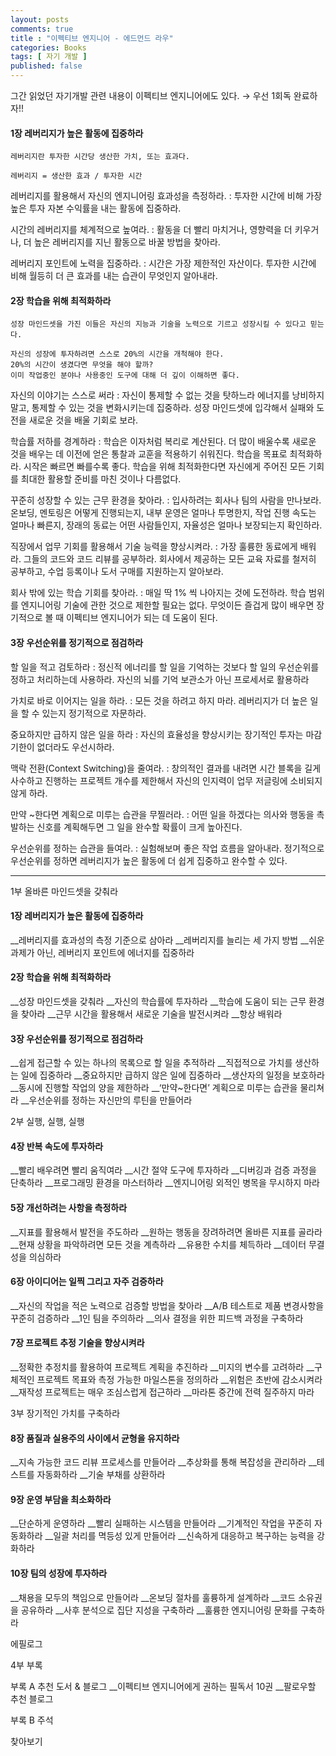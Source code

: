 ```yaml
---
layout: posts
comments: true
title : "이펙티브 엔지니어 - 에드먼드 라우"
categories: Books
tags: [ 자기 개발 ]
published: false
---
```


그간 읽었던 자기개발 관련 내용이 이펙티브 엔지니어에도 있다. → 우선 1회독 완료하자!!

#### 1장 레버리지가 높은 활동에 집중하라

```
레버리지란 투자한 시간당 생산한 가치, 또는 효과다.

레버리지 = 생산한 효과 / 투자한 시간

```

레버리지를 활용해서 자신의 엔지니어링 효과성을 측정하라.
 : 투자한 시간에 비해 가장 높은 투자 자본 수익률을 내는 활동에 집중하라.

시간의 레버리지를 체계적으로 높여라.
 : 활동을 더 빨리 마치거나, 영향력을 더 키우거나, 더 높은 레버리지를 지닌 활동으로 바꿀 방법을 찾아라.

레버리지 포인트에 노력을 집중하라.
 : 시간은 가장 제한적인 자산이다. 투자한 시간에 비해 월등히 더 큰 효과를 내는 습관이 무엇인지 알아내라.

#### 2장 학습을 위해 최적화하라

```
성장 마인드셋을 가진 이들은 자신의 지능과 기술을 노력으로 기르고 성장시킬 수 있다고 믿는다.
```

```
자신의 성장에 투자하려면 스스로 20%의 시간을 개척해야 한다.
20%의 시간이 생겼다면 무엇을 해야 할까?
이미 작업중인 분야나 사용중인 도구에 대해 더 깊이 이해하면 좋다.
```

자신의 이야기는 스스로 써라
 : 자신이 통제할 수 없는 것을 탓하느라 에너지를 낭비하지 말고, 통제할 수 있는 것을 변화시키는데 집중하라.
   성장 마인드셋에 입각해서 실패와 도전을 새로운 것을 배울 기회로 보라.

학습률 저하를 경계하라
 : 학습은 이자처럼 복리로 계산된다.
   더 많이 배울수록 새로운 것을 배우는 데 이전에 얻은 통찰과 교훈을 적용하기 쉬워진다.
   학습을 목표로 최적화하라.
   시작은 빠르면 빠를수록 좋다.
   학습을 위해 최적화한다면 자신에게 주어진 모든 기회를 최대한 활용할 준비를 마친 것이나 다름없다.

꾸준히 성장할 수 있는 근무 환경을 찾아라.
 : 입사하려는 회사나 팀의 사람을 만나보라.
   온보딩, 멘토링은 어떻게 진행되는지, 내부 운영은 얼마나 투명한지, 작업 진행 속도는 얼마나 빠른지, 장래의 동료는 어떤 사람들인지, 자율성은 얼마나 보장되는지 확인하라.

직장에서 업무 기회를 활용해서 기술 능력을 향상시켜라.
 : 가장 훌륭한 동료에게 배워라.
   그들의 코드와 코드 리뷰를 공부하라.
   회사에서 제공하는 모든 교육 자료를 철저히 공부하고, 수업 등록이나 도서 구매를 지원하는지 알아보라.

회사 밖에 있는 학습 기회를 찾아라.
 : 매일 딱 1% 씩 나아지는 것에 도전하라.
   학습 범위를 엔지니어링 기술에 관한 것으로 제한할 필요는 없다.
   무엇이든 즐겁게 많이 배우면 장기적으로 볼 때 이펙티브 엔지니어가 되는 데 도움이 된다.

#### 3장 우선순위를 정기적으로 점검하라

할 일을 적고 검토하라
 : 정신적 에너리를 할 일을 기억하는 것보다 할 일의 우선순위를 정하고 처리하는데 사용하라.
   자신의 뇌를 기억 보관소가 아닌 프로세서로 활용하라

가치로 바로 이어지는 일을 하라.
 : 모든 것을 하려고 하지 마라.
   레버리지가 더 높은 일을 할 수 있는지 정기적으로 자문하라.

중요하지만 급하지 않은 일을 하라
 : 자신의 효율성을 향상시키는 장기적인 투자는 마감 기한이 없더라도 우선시하라.

맥락 전환(Context Switching)을 줄여라.
 : 창의적인 결과를 내려면 시간 블록을 길게 사수하고 진행하는 프로젝트 개수를 제한해서 자신의 인지력이 업무 저글링에 소비되지 않게 하라.

만약 ~한다면 계획으로 미루는 습관을 무찔러라.
 : 어떤 일을 하겠다는 의사와 행동을 촉발하는 신호를 계획해두면 그 일을 완수할 확률이 크게 높아진다.

우선순위를 정하는 습관을 들여라.
 : 실험해보며 좋은 작업 흐름을 알아내라.
   정기적으로 우선순위를 정하면 레버리지가 높은 활동에 더 쉽게 집중하고 완수할 수 있다.


---

1부 올바른 마인드셋을 갖춰라

#### 1장 레버리지가 높은 활동에 집중하라
__레버리지를 효과성의 측정 기준으로 삼아라
__레버리지를 늘리는 세 가지 방법
__쉬운 과제가 아닌, 레버리지 포인트에 에너지를 집중하라

#### 2장 학습을 위해 최적화하라
__성장 마인드셋을 갖춰라
__자신의 학습률에 투자하라
__학습에 도움이 되는 근무 환경을 찾아라
__근무 시간을 활용해서 새로운 기술을 발전시켜라
__항상 배워라

#### 3장 우선순위를 정기적으로 점검하라
__쉽게 접근할 수 있는 하나의 목록으로 할 일을 추적하라
__직접적으로 가치를 생산하는 일에 집중하라
__중요하지만 급하지 않은 일에 집중하라
__생산자의 일정을 보호하라
__동시에 진행할 작업의 양을 제한하라
__‘만약~한다면’ 계획으로 미루는 습관을 물리쳐라
__우선순위를 정하는 자신만의 루틴을 만들어라

2부 실행, 실행, 실행

#### 4장 반복 속도에 투자하라
__빨리 배우려면 빨리 움직여라
__시간 절약 도구에 투자하라
__디버깅과 검증 과정을 단축하라
__프로그래밍 환경을 마스터하라
__엔지니어링 외적인 병목을 무시하지 마라

#### 5장 개선하려는 사항을 측정하라
__지표를 활용해서 발전을 주도하라
__원하는 행동을 장려하려면 올바른 지표를 골라라
__현재 상황을 파악하려면 모든 것을 계측하라
__유용한 수치를 체득하라
__데이터 무결성을 의심하라

#### 6장 아이디어는 일찍 그리고 자주 검증하라
__자신의 작업을 적은 노력으로 검증할 방법을 찾아라
__A/B 테스트로 제품 변경사항을 꾸준히 검증하라
__1인 팀을 주의하라
__의사 결정을 위한 피드백 과정을 구축하라

#### 7장 프로젝트 추정 기술을 향상시켜라
__정확한 추정치를 활용하여 프로젝트 계획을 추진하라
__미지의 변수를 고려하라
__구체적인 프로젝트 목표와 측정 가능한 마일스톤을 정의하라
__위험은 초반에 감소시켜라
__재작성 프로젝트는 매우 조심스럽게 접근하라
__마라톤 중간에 전력 질주하지 마라

3부 장기적인 가치를 구축하라

#### 8장 품질과 실용주의 사이에서 균형을 유지하라
__지속 가능한 코드 리뷰 프로세스를 만들어라
__추상화를 통해 복잡성을 관리하라
__테스트를 자동화하라
__기술 부채를 상환하라

#### 9장 운영 부담을 최소화하라
__단순하게 운영하라
__빨리 실패하는 시스템을 만들어라
__기계적인 작업을 꾸준히 자동화하라
__일괄 처리를 멱등성 있게 만들어라
__신속하게 대응하고 복구하는 능력을 강화하라

#### 10장 팀의 성장에 투자하라
__채용을 모두의 책임으로 만들어라
__온보딩 절차를 훌륭하게 설계하라
__코드 소유권을 공유하라
__사후 분석으로 집단 지성을 구축하라
__훌륭한 엔지니어링 문화를 구축하라

에필로그

4부 부록

부록 A 추천 도서 & 블로그
__이펙티브 엔지니어에게 권하는 필독서 10권
__팔로우할 추천 블로그

부록 B 주석

찾아보기
